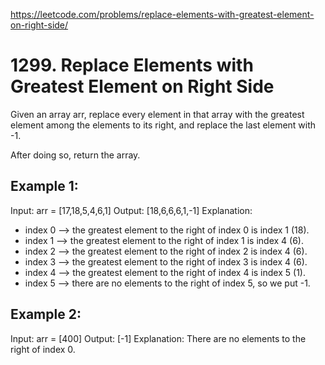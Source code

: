https://leetcode.com/problems/replace-elements-with-greatest-element-on-right-side/


# 1299. Replace Elements with Greatest Element on Right Side

Given an array arr, replace every element in that array with the
greatest element among the elements to its right, and replace the
last element with -1.

After doing so, return the array.

## Example 1:

Input: arr = [17,18,5,4,6,1]
Output: [18,6,6,6,1,-1]
Explanation: 
- index 0 --> the greatest element to the right of index 0 is index 1 (18).
- index 1 --> the greatest element to the right of index 1 is index 4 (6).
- index 2 --> the greatest element to the right of index 2 is index 4 (6).
- index 3 --> the greatest element to the right of index 3 is index 4 (6).
- index 4 --> the greatest element to the right of index 4 is index 5 (1).
- index 5 --> there are no elements to the right of index 5, so we put -1.
 
## Example 2:

Input: arr = [400]
Output: [-1]
Explanation: There are no elements to the right of index 0.
